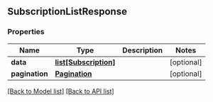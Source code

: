 ## SubscriptionListResponse

### Properties
Name | Type | Description | Notes
------------ | ------------- | ------------- | -------------
**data** | [**list[Subscription]**](#Subscription) |  | [optional] 
**pagination** | [**Pagination**](#Pagination) |  | [optional] 

[[Back to Model list]](#documentation-for-models) [[Back to API list]](#documentation-for-api-endpoints)


